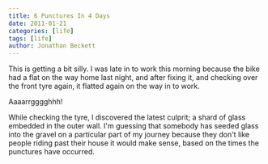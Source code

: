 ```yaml
---
title: 6 Punctures In 4 Days
date: 2011-01-21
categories: [life]
tags: [life]
author: Jonathan Beckett
---
```


This is getting a bit silly. I was late in to work this morning because the bike had a flat on the way home last night, and after fixing it, and checking over the front tyre again, it flatted again on the way in to work.

Aaaarrgggghhh!

While checking the tyre, I discovered the latest culprit; a shard of glass embedded in the outer wall. I'm guessing that somebody has seeded glass into the gravel on a particular part of my journey because they don't like people riding past their house it would make sense, based on the times the punctures have occurred.